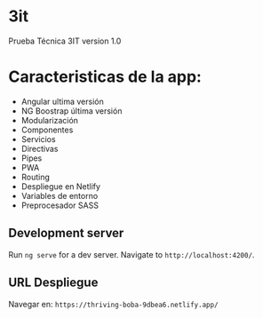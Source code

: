 # 3it

Prueba Técnica 3IT version 1.0

# Caracteristicas de la app: 
 - Angular ultima versión
 - NG Boostrap última versión
 - Modularización
 - Componentes
 - Servicios
 - Directivas
 - Pipes
 - PWA
 - Routing
 - Despliegue en Netlify
 - Variables de entorno
 - Preprocesador SASS




## Development server

Run `ng serve` for a dev server. Navigate to `http://localhost:4200/`. 

## URL Despliegue

Navegar en:  `https://thriving-boba-9dbea6.netlify.app/`


